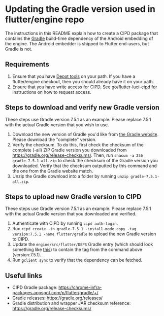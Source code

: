 # Updating the Gradle version used in flutter/engine repo

The instructions in this README explain how to create a CIPD package that
contains the [Gradle](https://gradle.org/) build-time dependency of the Android embedding of the engine.
The Android embedder is shipped to Flutter end-users, but Gradle is not.

## Requirements

1. Ensure that you have [Depot tools](http://commondatastorage.googleapis.com/chrome-infra-docs/flat/depot_tools/docs/html/depot_tools_tutorial.html#_setting_up)
on your path. If you have a flutter/engine checkout, then you should already have it on your path.
2. Ensure that you have write access for CIPD. See go/flutter-luci-cipd for instructions on how to
request access.

## Steps to download and verify new Gradle version
These steps use Gradle version 7.5.1 as an example. Please replace 7.5.1 with the actual
Gradle version that you wish to use.

1. Download the new version of Gradle you'd like from [the Gradle website](https://gradle.org/releases/).
Please download the "complete" version.
2. Verify the checksum. To do this, first check the checksum of the complete (-all) ZIP Gradle version you
downloaded from https://gradle.org/release-checksums/. Then, run `shasum -a 256 gradle-7.5.1-all.zip` to
check the checksum of the Gradle version you downloaded. Verify that the checksum outputted by this
command and the one from the Gradle website match.
3. Unzip the Gradle download into a folder by running `unzip gradle-7.5.1-all.zip`.

## Steps to upload new Gradle version to CIPD
These steps use Gradle version 7.5.1 as an example. Please replace 7.5.1 with the actual
Gradle version that you downloaded and verified.

1. Authenticate with CIPD by running `cipd auth-login`.
2. Run `cipd create -in gradle-7.5.1 -install-mode copy -tag version:7.5.1 -name flutter/gradle` to
upload the new Gradle version to CIPD.
3. Update the `engine/src/flutter/DEPS` Gradle entry (which should look something like [this](https://github.com/flutter/engine/blob/4caaab9f2502481b606b930abeea4a361022fa16/DEPS#L732-L743))
to contain the tag from the command above (version:7.5.1).
4. Run `gclient sync` to verify that the dependency can be fetched.

## Useful links
* CIPD Gradle package: https://chrome-infra-packages.appspot.com/p/flutter/gradle/+/
* Gradle releases: https://gradle.org/releases/
* Gradle distribution and wrapper JAR checksum reference: https://gradle.org/release-checksums/